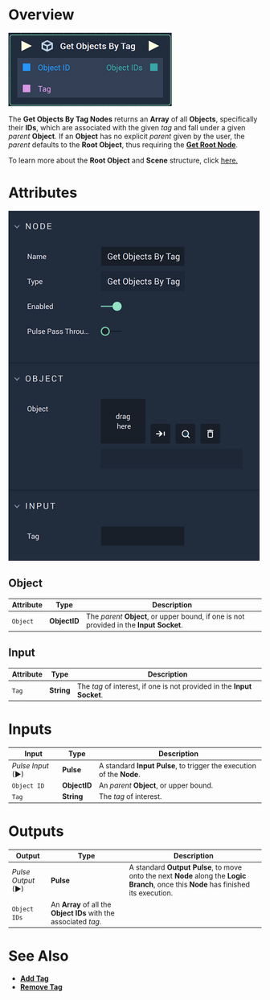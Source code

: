 # Overview

![The Get Objects By Tag Node.](../../../.gitbook/assets/getobjectsbytagnode.png)

The **Get Objects By Tag Nodes** returns an **Array** of all **Objects**, specifically their **IDs**, which are associated with the given *tag* and fall under a given *parent* **Object**. If an **Object** has no explicit *parent* given by the user, the *parent* defaults to the **Root Object**, thus requiring the [**Get Root Node**](get-root.md). 

To learn more about the **Root Object** and **Scene** structure, click [here.](../../../objects-and-types/scene-objects/README.md#structure-in-a-scene) 


# Attributes

![The Get Objects By Tag Node Attributes.](../../../.gitbook/assets/getobjectsbytagattributes.png)


## Object

|Attribute|Type|Description|
|---|---|---|
|`Object`| **ObjectID** |The *parent* **Object**, or upper bound, if one is not provided in the **Input Socket**.|

## Input

|Attribute|Type|Description|
|---|---|---|
| `Tag` | **String** |The *tag* of interest, if one is not provided in the **Input Socket**.|

# Inputs

|Input|Type|Description|
|---|---|---|
|*Pulse Input* (►)|**Pulse**|A standard **Input Pulse**, to trigger the execution of the **Node**.|
|`Object ID`|**ObjectID**|An *parent* **Object**, or upper bound.|
|`Tag`|**String**|The *tag* of interest.|

# Outputs

|Output|Type|Description|
|---|---|---|
|*Pulse Output* (►)|**Pulse**|A standard **Output Pulse**, to move onto the next **Node** along the **Logic Branch**, once this **Node** has finished its execution.|
|`Object IDs`|An **Array** of all the **Object IDs** with the associated *tag*.| 

# See Also

* [**Add Tag**](add-tag.md)
* [**Remove Tag**](remove-tag.md)



